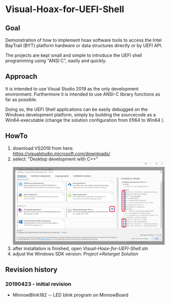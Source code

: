 # Visual-Hoax-for-UEFI-Shell

## Goal
Demonstration of how to implement hoax software tools to access
the Intel BayTrail (BYT) platform hardware or data structures directly or
by UEFI API.

The projects are kept small and simple to introduce the UEFI shell
programming using "ANSI C", easily and quickly.

## Approach
It is intended to use Visual Studio 2019 as the only development environment.
Furthermore it is intended to use ANSI-C library functions as far as possible.

Doing so, the UEFI Shell applications can be easily debugged
on the Windows development platform, simply by building the sourcecode
as a Win64-executable (change the solution configuration from Efi64 to Win64 ).

## HowTo
1. download VS2019 from here: https://visualstudio.microsoft.com/downloads/
2. select: "Desktop development with C++"
	![component selection](VS2019-components.png)	
3. after installation is finished, open _Visual-Hoax-for-UEFI-Shell.sln_
4. adjust the Windows SDK version: _Project->Retarget Solution_

## Revision history
### 20190423 - initial revision
* MinnowBlink182 -- LED blink program on MinnowBoard


